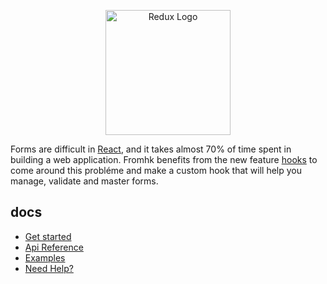 <p align="center">
  <a href="#">
    <a href='http://redux.js.org'><img src='https://raw.githubusercontent.com/reyx7/formhk/master/website/static/img/logo.png?token=AfoF-Y432NBCqbnFv6P_bAnYdtC6pz-eks5cbKAtwA%3D%3D' height='200' alt='Redux Logo' aria-label='redux.js.org' /></a>
  </a>
</p>

Forms are difficult in [React](https://reactjs.org), and it takes almost 70% of time spent in building a web application. Fromhk benefits from the new feature [hooks](https://reactjs.org/docs/hooks-intro.html) to come around this probléme and make a custom hook that will help you manage, validate and master forms.

## docs
- [Get started]()
- [Api Reference]()
- [Examples]()
- [Need Help?]()

